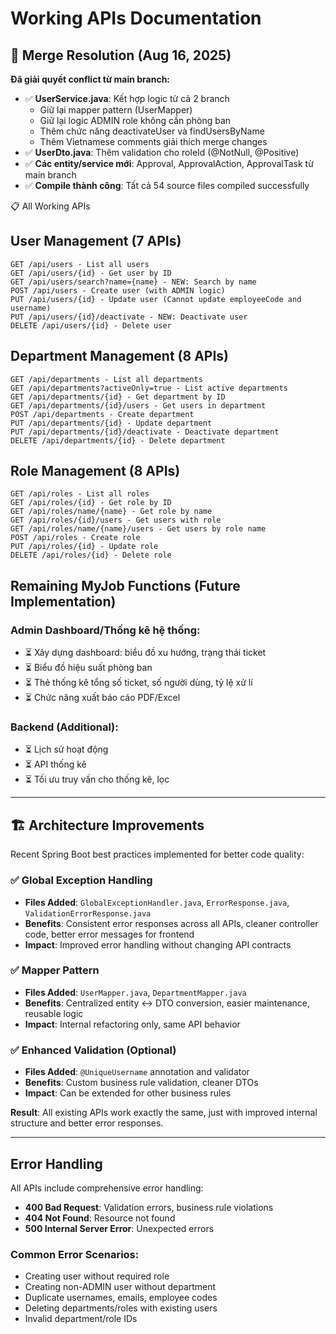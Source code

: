 # Working APIs Documentation

## 🔄 Merge Resolution (Aug 16, 2025)
**Đã giải quyết conflict từ main branch:**
- ✅ **UserService.java**: Kết hợp logic từ cả 2 branch
  - Giữ lại mapper pattern (UserMapper) 
  - Giữ lại logic ADMIN role không cần phòng ban
  - Thêm chức năng deactivateUser và findUsersByName
  - Thêm Vietnamese comments giải thích merge changes
- ✅ **UserDto.java**: Thêm validation cho roleId (@NotNull, @Positive)
- ✅ **Các entity/service mới**: Approval, ApprovalAction, ApprovalTask từ main branch
- ✅ **Compile thành công**: Tất cả 54 source files compiled successfully

📋 All Working APIs
## User Management (7 APIs)
    GET /api/users - List all users
    GET /api/users/{id} - Get user by ID
    GET /api/users/search?name={name} - NEW: Search by name
    POST /api/users - Create user (with ADMIN logic)
    PUT /api/users/{id} - Update user (Cannot update employeeCode and username)
    PUT /api/users/{id}/deactivate - NEW: Deactivate user
    DELETE /api/users/{id} - Delete user
## Department Management (8 APIs)
    GET /api/departments - List all departments
    GET /api/departments?activeOnly=true - List active departments
    GET /api/departments/{id} - Get department by ID
    GET /api/departments/{id}/users - Get users in department
    POST /api/departments - Create department
    PUT /api/departments/{id} - Update department
    PUT /api/departments/{id}/deactivate - Deactivate department
    DELETE /api/departments/{id} - Delete department
## Role Management (8 APIs)
    GET /api/roles - List all roles
    GET /api/roles/{id} - Get role by ID
    GET /api/roles/name/{name} - Get role by name
    GET /api/roles/{id}/users - Get users with role
    GET /api/roles/name/{name}/users - Get users by role name
    POST /api/roles - Create role
    PUT /api/roles/{id} - Update role
    DELETE /api/roles/{id} - Delete role

## Remaining MyJob Functions (Future Implementation)

### Admin Dashboard/Thống kê hệ thống:
- ⏳ Xây dựng dashboard: biểu đồ xu hướng, trạng thái ticket
- ⏳ Biểu đồ hiệu suất phòng ban
- ⏳ Thẻ thống kê tổng số ticket, số người dùng, tỷ lệ xử lí
- ⏳ Chức năng xuất báo cáo PDF/Excel

### Backend (Additional):
- ⏳ Lịch sử hoạt động
- ⏳ API thống kê
- ⏳ Tối ưu truy vấn cho thống kê, lọc

---

## 🏗️ Architecture Improvements

Recent Spring Boot best practices implemented for better code quality:

### ✅ Global Exception Handling
- **Files Added**: `GlobalExceptionHandler.java`, `ErrorResponse.java`, `ValidationErrorResponse.java`
- **Benefits**: Consistent error responses across all APIs, cleaner controller code, better error messages for frontend
- **Impact**: Improved error handling without changing API contracts

### ✅ Mapper Pattern 
- **Files Added**: `UserMapper.java`, `DepartmentMapper.java`
- **Benefits**: Centralized entity ↔ DTO conversion, easier maintenance, reusable logic
- **Impact**: Internal refactoring only, same API behavior

### ✅ Enhanced Validation (Optional)
- **Files Added**: `@UniqueUsername` annotation and validator
- **Benefits**: Custom business rule validation, cleaner DTOs
- **Impact**: Can be extended for other business rules

**Result**: All existing APIs work exactly the same, just with improved internal structure and better error responses.

---

## Error Handling

All APIs include comprehensive error handling:
- **400 Bad Request**: Validation errors, business rule violations
- **404 Not Found**: Resource not found
- **500 Internal Server Error**: Unexpected errors

### Common Error Scenarios:
- Creating user without required role
- Creating non-ADMIN user without department
- Duplicate usernames, emails, employee codes
- Deleting departments/roles with existing users
- Invalid department/role IDs